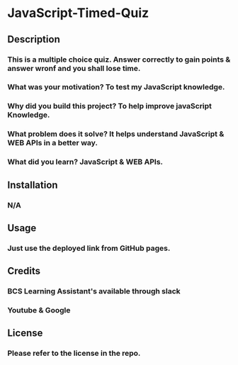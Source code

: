 # JavaScript-Timed-Quiz

## Description

### This is a multiple choice quiz. Answer correctly to gain points & answer wronf and you shall lose time.

### What was your motivation? To test my JavaScript knowledge.

### Why did you build this project? To help improve javaScript Knowledge.

### What problem does it solve? It helps understand JavaScript & WEB APIs in a better way.

### What did you learn? JavaScript & WEB APIs.

## Installation
### N/A

## Usage
### Just use the deployed link from GitHub pages.

## Credits
### BCS Learning Assistant's available through slack
### Youtube & Google

## License
### Please refer to the license in the repo.